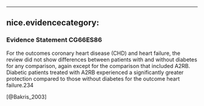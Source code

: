 
---
nice.evidencecategory: 
---

### Evidence Statement CG66ES86
For the outcomes coronary heart disease (CHD) and heart failure, the review did not show
differences between patients with and without diabetes for any comparison, again except for the
comparison that included A2RB. Diabetic patients treated with A2RB experienced a
significantly greater protection compared to those without diabetes for the outcome heart
failure.234

[@Bakris_2003]

